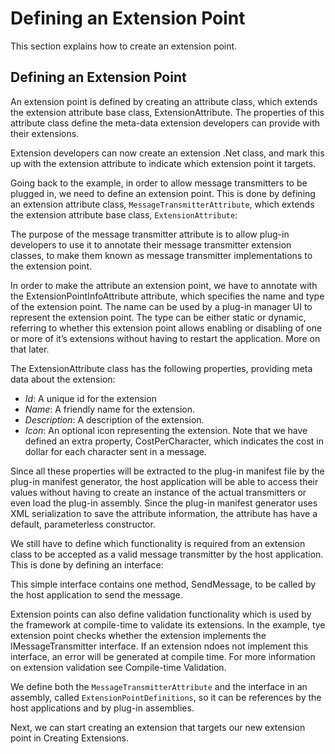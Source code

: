 Defining an Extension Point
====
This section explains how to create an extension point.

Defining an Extension Point
----
An extension point is defined by creating an attribute class, which extends the extension attribute base class, ExtensionAttribute. The properties of this attribute class define the meta-data extension developers can provide with their extensions.

Extension developers can now create an extension .Net class, and mark this up with the extension attribute to indicate which extension point it targets.

Going back to the example, in order to allow message transmitters to be plugged in, we need to define an extension point. This is done by defining an extension attribute class, `MessageTransmitterAttribute`, which extends the extension attribute base class, `ExtensionAttribute`:

The purpose of the message transmitter attribute is to allow plug-in developers to use it to annotate their message transmitter extension classes, to make them known as message transmitter implementations to the extension point.

In order to make the attribute an extension point, we have to annotate with the ExtensionPointInfoAttribute attribute, which specifies the name and type of the extension point. The name can be used by a plug-in manager UI to represent the extension point. The type can be either static or dynamic, referring to whether this extension point allows enabling or disabling of one or more of it’s extensions without having to restart the application. More on that later.

The ExtensionAttribute class has the following properties, providing meta data about the extension:

* *Id*: A unique id for the extension
* *Name*: A friendly name for the extension.
* *Description*: A description of the extension.
* *Icon*: An optional icon representing the extension.
Note that we have defined an extra property, CostPerCharacter, which indicates the cost in dollar for each character sent in a message.

Since all these properties will be extracted to the plug-in manifest file by the plug-in manifest generator, the host application will be able to access their values without having to create an instance of the actual transmitters or even load the plug-in assembly. Since the plug-in manifest generator uses XML serialization to save the attribute information, the attribute has have a default, parameterless constructor.

We still have to define which functionality is required from an extension class to be accepted as a valid message transmitter by the host application. This is done by defining an interface:


This simple interface contains one method, SendMessage, to be called by the host application to send the message.

Extension points can also define validation functionality which is used by the framework at compile-time to validate its extensions. In the example, tye extension point checks whether the extension implements the IMessageTransmitter interface. If an extension ndoes not implement this interface, an error will be generated at compile time. For more information on extension validation see Compile-time Validation.

We define both the `MessageTransmitterAttribute` and the interface in an assembly, called `ExtensionPointDefinitions`, so it can be references by the host applications and by plug-in assemblies.

Next, we can start creating an extension that targets our new extension point in Creating Extensions.